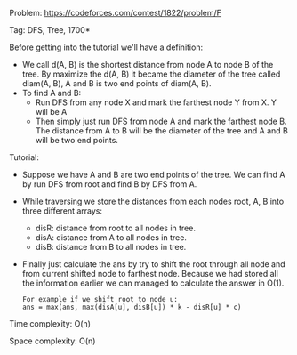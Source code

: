 Problem: https://codeforces.com/contest/1822/problem/F

Tag: DFS, Tree, 1700*

Before getting into the tutorial we'll have a definition:
  - We call d(A, B) is the shortest distance from node A to node B of the tree. By maximize the d(A, B) it became the diameter of the tree called diam(A, B), A and B is two end points of diam(A, B).
  - To find A and B:
      + Run DFS from any node X and mark the farthest node Y from X. Y will be A
      + Then simply just run DFS from node A and mark the farthest node B. The distance from A to B will be the diameter of the tree and A and B will be two end points.

Tutorial:
  - Suppose we have A and B are two end points of the tree. We can find A by run DFS from root and find B by DFS from A.
  - While traversing we store the distances from each nodes root, A, B into three different arrays:
      + disR: distance from root to all nodes in tree.
      + disA: distance from A to all nodes in tree.
      + disB: distance from B to all nodes in tree.
  - Finally just calculate the ans by try to shift the root through all node and from current shifted node to farthest node. Because we had stored all the information earlier we can managed to calculate the answer in O(1).

        For example if we shift root to node u:
        ans = max(ans, max(disA[u], disB[u]) * k - disR[u] * c)

Time complexity: O(n)

Space complexity: O(n)

